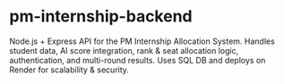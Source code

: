 # pm-internship-backend
Node.js + Express API for the PM Internship Allocation System. Handles student data, AI score integration, rank &amp; seat allocation logic, authentication, and multi-round results. Uses SQL DB and deploys on Render for scalability &amp; security.
